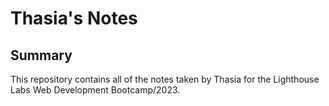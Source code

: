 # Thasia's Notes

## Summary 
This repository contains all of the notes taken by Thasia for the Lighthouse Labs Web Development Bootcamp/2023.

